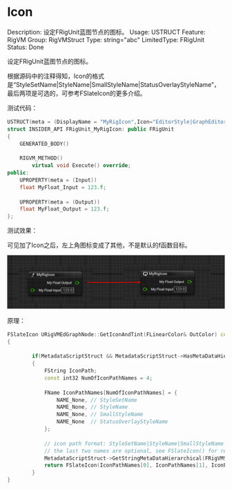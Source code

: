 # Icon

Description: 设定FRigUnit蓝图节点的图标。
Usage: USTRUCT
Feature: RigVM
Group: RigVMStruct
Type: string="abc"
LimitedType: FRigUnit
Status: Done

设定FRigUnit蓝图节点的图标。

根据源码中的注释得知，Icon的格式是“StyleSetName|StyleName|SmallStyleName|StatusOverlayStyleName”，最后两项是可选的，可参考FSlateIcon的更多介绍。

测试代码：

```cpp
USTRUCT(meta = (DisplayName = "MyRigIcon",Icon="EditorStyle|GraphEditor.Macro.ForEach_16x"))
struct INSIDER_API FRigUnit_MyRigIcon: public FRigUnit
{
	GENERATED_BODY()

	RIGVM_METHOD()
		virtual void Execute() override;
public:
	UPROPERTY(meta = (Input))
	float MyFloat_Input = 123.f;

	UPROPERTY(meta = (Output))
	float MyFloat_Output = 123.f;
};
```

测试效果：

可见加了Icon之后，左上角图标变成了其他，不是默认的f函数目标。

![Untitled](Icon/Untitled.png)

原理：

```cpp
FSlateIcon URigVMEdGraphNode::GetIconAndTint(FLinearColor& OutColor) const
{

		if(MetadataScriptStruct && MetadataScriptStruct->HasMetaDataHierarchical(FRigVMStruct::IconMetaName))
		{
			FString IconPath;
			const int32 NumOfIconPathNames = 4;
			
			FName IconPathNames[NumOfIconPathNames] = {
				NAME_None, // StyleSetName
				NAME_None, // StyleName
				NAME_None, // SmallStyleName
				NAME_None  // StatusOverlayStyleName
			};
		
			// icon path format: StyleSetName|StyleName|SmallStyleName|StatusOverlayStyleName
			// the last two names are optional, see FSlateIcon() for reference
			MetadataScriptStruct->GetStringMetaDataHierarchical(FRigVMStruct::IconMetaName, &IconPath);
			return FSlateIcon(IconPathNames[0], IconPathNames[1], IconPathNames[2], IconPathNames[3]);
		}	
}
```